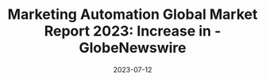 ---
category:
- .nan
date: 2023-07-12
keyword_suggestion: ubuntu install docker
post_inspiration: https://www.globenewswire.com/news-release/2023/05/30/2678032/0/en/Marketing-Automation-Global-Market-Report-2023-Increase-in-Big-Data-and-Data-Analytics-Solutions-Drives-Growth.html
silot_terms: digital automation
title: 'Marketing <b>Automation</b> Global Market Report 2023: Increase in - GlobeNewswire'
---
